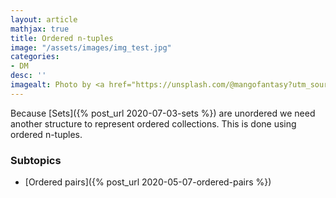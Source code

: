 ```yaml
---
layout: article
mathjax: true
title: Ordered n-tuples
image: "/assets/images/img_test.jpg"
categories:
- DM
desc: '' 
imagealt: Photo by <a href="https://unsplash.com/@mangofantasy?utm_source=unsplash&utm_medium=referral&utm_content=creditCopyText">Tim Johnson</a> on <a href="https://unsplash.com/s/photos/logic?utm_source=unsplash&utm_medium=referral&utm_content=creditCopyText">Unsplash</a>
---
```


Because [Sets]({% post_url 2020-07-03-sets %}) are unordered we need another structure to represent ordered collections. This is done using ordered n-tuples.

### Subtopics
- [Ordered pairs]({% post_url 2020-05-07-ordered-pairs %})